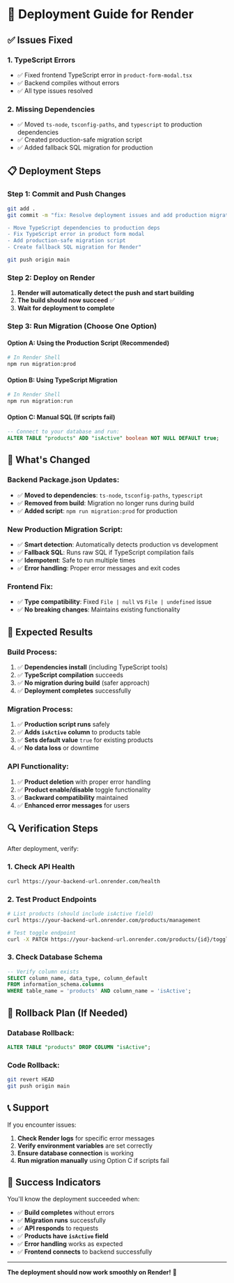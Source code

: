 # 🚀 Deployment Guide for Render

## ✅ Issues Fixed

### 1. **TypeScript Errors**
- ✅ Fixed frontend TypeScript error in `product-form-modal.tsx`
- ✅ Backend compiles without errors
- ✅ All type issues resolved

### 2. **Missing Dependencies**
- ✅ Moved `ts-node`, `tsconfig-paths`, and `typescript` to production dependencies
- ✅ Created production-safe migration script
- ✅ Added fallback SQL migration for production

## 📋 Deployment Steps

### **Step 1: Commit and Push Changes**
```bash
git add .
git commit -m "fix: Resolve deployment issues and add production migration script

- Move TypeScript dependencies to production deps
- Fix TypeScript error in product form modal  
- Add production-safe migration script
- Create fallback SQL migration for Render"

git push origin main
```

### **Step 2: Deploy on Render**
1. **Render will automatically detect the push and start building**
2. **The build should now succeed** ✅
3. **Wait for deployment to complete**

### **Step 3: Run Migration (Choose One Option)**

#### **Option A: Using the Production Script (Recommended)**
```bash
# In Render Shell
npm run migration:prod
```

#### **Option B: Using TypeScript Migration**
```bash
# In Render Shell  
npm run migration:run
```

#### **Option C: Manual SQL (If scripts fail)**
```sql
-- Connect to your database and run:
ALTER TABLE "products" ADD "isActive" boolean NOT NULL DEFAULT true;
```

## 🔧 What's Changed

### **Backend Package.json Updates:**
- ✅ **Moved to dependencies**: `ts-node`, `tsconfig-paths`, `typescript`
- ✅ **Removed from build**: Migration no longer runs during build
- ✅ **Added script**: `npm run migration:prod` for production

### **New Production Migration Script:**
- ✅ **Smart detection**: Automatically detects production vs development
- ✅ **Fallback SQL**: Runs raw SQL if TypeScript compilation fails
- ✅ **Idempotent**: Safe to run multiple times
- ✅ **Error handling**: Proper error messages and exit codes

### **Frontend Fix:**
- ✅ **Type compatibility**: Fixed `File | null` vs `File | undefined` issue
- ✅ **No breaking changes**: Maintains existing functionality

## 🎯 Expected Results

### **Build Process:**
1. ✅ **Dependencies install** (including TypeScript tools)
2. ✅ **TypeScript compilation** succeeds
3. ✅ **No migration during build** (safer approach)
4. ✅ **Deployment completes** successfully

### **Migration Process:**
1. ✅ **Production script runs** safely
2. ✅ **Adds `isActive` column** to products table
3. ✅ **Sets default value** `true` for existing products
4. ✅ **No data loss** or downtime

### **API Functionality:**
1. ✅ **Product deletion** with proper error handling
2. ✅ **Product enable/disable** toggle functionality
3. ✅ **Backward compatibility** maintained
4. ✅ **Enhanced error messages** for users

## 🔍 Verification Steps

After deployment, verify:

### **1. Check API Health**
```bash
curl https://your-backend-url.onrender.com/health
```

### **2. Test Product Endpoints**
```bash
# List products (should include isActive field)
curl https://your-backend-url.onrender.com/products/management

# Test toggle endpoint
curl -X PATCH https://your-backend-url.onrender.com/products/{id}/toggle-status
```

### **3. Check Database Schema**
```sql
-- Verify column exists
SELECT column_name, data_type, column_default 
FROM information_schema.columns 
WHERE table_name = 'products' AND column_name = 'isActive';
```

## 🚨 Rollback Plan (If Needed)

### **Database Rollback:**
```sql
ALTER TABLE "products" DROP COLUMN "isActive";
```

### **Code Rollback:**
```bash
git revert HEAD
git push origin main
```

## 📞 Support

If you encounter issues:

1. **Check Render logs** for specific error messages
2. **Verify environment variables** are set correctly
3. **Ensure database connection** is working
4. **Run migration manually** using Option C if scripts fail

## 🎉 Success Indicators

You'll know the deployment succeeded when:

- ✅ **Build completes** without errors
- ✅ **Migration runs** successfully  
- ✅ **API responds** to requests
- ✅ **Products have `isActive` field**
- ✅ **Error handling** works as expected
- ✅ **Frontend connects** to backend successfully

---

**The deployment should now work smoothly on Render!** 🚀